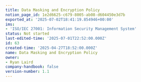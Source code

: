 ```yaml
---
title: Data Masking and Encryption Policy
notion_page_id: 1e2d6625-c679-8005-ab08-d604450e3d7b
exported_at: '2025-07-02T18:41:19.854946+00:00'
ims:
- 'ISO/IEC 27001: Information Security Management System'
status: Not started
last-edited-time: '2025-07-01T22:52:00.000Z'
id: 63
created-time: '2025-04-27T18:52:00.000Z'
name: Data Masking and Encryption Policy
owner:
- Ryan Laird
company-handbook: false
version-number: 1.1
---
```


<!-- Unsupported block type: unsupported -->